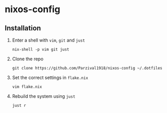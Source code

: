 # nixos-config

## Installation

1. Enter a shell with `vim`, `git` and `just`

   ```shell
   nix-shell -p vim git just
   ```
2. Clone the repo 

   ```shell
   git clone https://github.com/Parzival1918/nixos-config ~/.dotfiles
   ```

3. Set the correct settings in `flake.nix`

   ```shell
   vim flake.nix
   ```

4. Rebuild the system using `just`

   ```shell
   just r
   ```